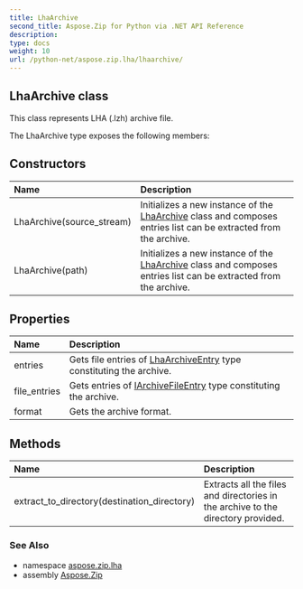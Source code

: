 ```yaml
---
title: LhaArchive
second_title: Aspose.Zip for Python via .NET API Reference
description: 
type: docs
weight: 10
url: /python-net/aspose.zip.lha/lhaarchive/
---
```


## LhaArchive class

This class represents LHA (.lzh) archive file.

The LhaArchive type exposes the following members:
## Constructors
| Name | Description |
| :- | :- |
|LhaArchive(source_stream)|Initializes a new instance of the [LhaArchive](/zip/python-net/aspose.zip.lha/lhaarchive/) class and composes entries list can be extracted from the archive.|
|LhaArchive(path)|Initializes a new instance of the [LhaArchive](/zip/python-net/aspose.zip.lha/lhaarchive/) class and composes entries list can be extracted from the archive.|
## Properties
| Name | Description |
| :- | :- |
|entries|Gets file entries of [LhaArchiveEntry](/zip/python-net/aspose.zip.lha/lhaarchiveentry/) type constituting the archive.|
|file_entries|Gets entries of [IArchiveFileEntry](/zip/python-net/aspose.zip/iarchivefileentry/) type constituting the archive.|
|format|Gets the archive format.|
## Methods
| Name | Description |
| :- | :- |
|extract_to_directory(destination_directory)|Extracts all the files and directories in the archive to the directory provided.|

### See Also

* namespace [aspose.zip.lha](/zip/python-net/aspose.zip.lha/)
* assembly [Aspose.Zip](/zip/python-net/)

